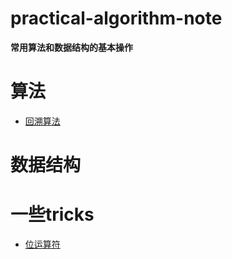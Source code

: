 # practical-algorithm-note

**常用算法和数据结构的基本操作**

# 算法
- [回溯算法](algorithm/backtracking.md)

# 数据结构

# 一些tricks
- [位运算符](tricks/bitwise_operators.md)

